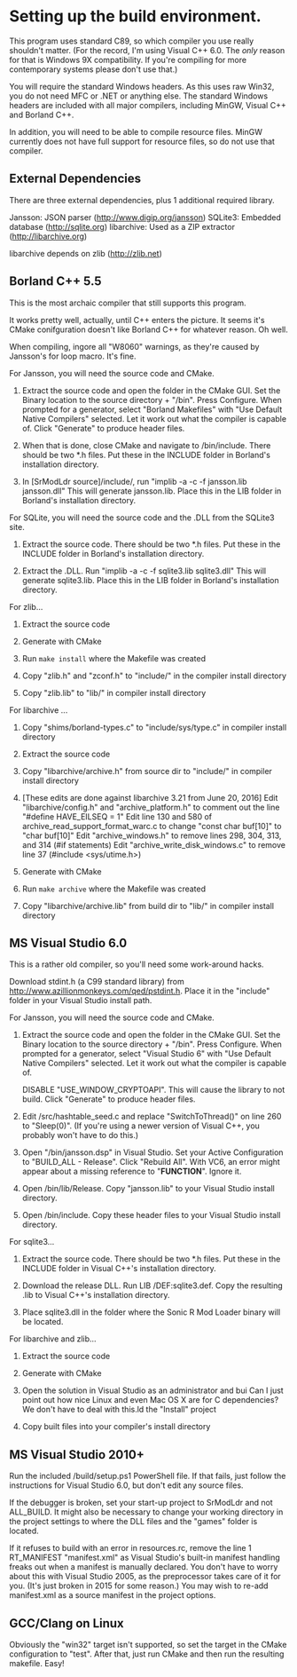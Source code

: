 Setting up the build environment.
===

This program uses standard C89, so which compiler you use really shouldn't matter.
(For the record, I'm using Visual C++ 6.0. The *only* reason for that is Windows 9X
compatibility. If you're compiling for more contemporary systems please don't use that.)

You will require the standard Windows headers. As this uses raw Win32, you do
not need MFC or .NET or anything else. The standard Windows headers are included
with all major compilers, including MinGW, Visual C++ and Borland C++.

In addition, you will need to be able to compile resource files. MinGW currently
does not have full support for resource files, so do not use that compiler.

## External Dependencies
There are three external dependencies, plus 1 additional required library.

Jansson: JSON parser (http://www.digip.org/jansson)
SQLite3: Embedded database (http://sqlite.org)
libarchive: Used as a ZIP extractor (http://libarchive.org)

libarchive depends on zlib (http://zlib.net)

## Borland C++ 5.5

This is the most archaic compiler that still supports this program.

It works pretty well, actually, until C++ enters the picture.
It seems it's CMake conifguration doesn't like Borland C++ for whatever
reason. Oh well.

When compiling, ingore all "W8060" warnings, as they're caused by
Jansson's for loop macro. It's fine.

For Jansson, you will need the source code and CMake.
1. Extract the source code and open the folder in the CMake GUI. Set the Binary
   location to the source directory + "/bin". Press Configure.
   When prompted for a generator, select "Borland Makefiles" with "Use Default
   Native Compilers" selected. Let it work out what the compiler is capable of.
   Click "Generate" to produce header files.
   
2. When that is done, close CMake and navigate to /bin/include. There should
   be two *.h files. Put these in the INCLUDE folder in Borland's installation
   directory.

3. In [SrModLdr source]/include/, run
   "implib -a -c -f jansson.lib jansson.dll"
   This will generate jansson.lib. Place this in the LIB folder in Borland's
   installation directory.
   
For SQLite, you will need the source code and the .DLL from the SQLite3 site.
1. Extract the source code. There should be two *.h files. Put these in the
   INCLUDE folder in Borland's installation directory.
   
2. Extract the .DLL. Run 
   "implib -a -c -f sqlite3.lib sqlite3.dll"
   This will generate sqlite3.lib. Place this in the LIB folder in Borland's
   installation directory.

For zlib...

1. Extract the source code

2. Generate with CMake

3. Run `make install` where the Makefile was created

4. Copy "zlib.h" and "zconf.h" to "include/" in the compiler install directory

5. Copy "zlib.lib" to "lib/" in compiler install directory

For libarchive ...

1. Copy "shims/borland-types.c" to "include/sys/type.c" in compiler install directory

2. Extract the source code

3. Copy "libarchive/archive.h" from source dir to "include/" in compiler install directory

4. [These edits are done against libarchive 3.21 from June 20, 2016]
	Edit "libarchive/config.h" and "archive_platform.h" to comment out the line "#define HAVE_EILSEQ = 1"
	Edit line 130 and 580 of archive_read_support_format_warc.c to change "const char buf[10]" to "char buf[10]"
	Edit "archive_windows.h" to remove lines 298, 304, 313, and 314 (#if statements)
	Edit "archive_write_disk_windows.c" to remove line 37 (#include <sys/utime.h>)

5. Generate with CMake

6. Run `make archive` where the Makefile was created

7. Copy "libarchive/archive.lib" from build dir to "lib/" in compiler install directory

   
## MS Visual Studio 6.0

This is a rather old compiler, so you'll need some work-around hacks.

Download stdint.h (a C99 standard library) from 
http://www.azillionmonkeys.com/qed/pstdint.h. Place it in the "include" folder
in your Visual Studio install path.

For Jansson, you will need the source code and CMake.
1. Extract the source code and open the folder in the CMake GUI. Set the Binary
   location to the source directory + "/bin". Press Configure.
   When prompted for a generator, select "Visual Studio 6" with "Use Default
   Native Compilers" selected. Let it work out what the compiler is capable of.
   
   DISABLE "USE_WINDOW_CRYPTOAPI". This will cause the library to not build.
   Click "Generate" to produce header files.
   
2. Edit /src/hashtable_seed.c and replace "SwitchToThread()" on line 260 to
   "Sleep(0)". (If you're using a newer version of Visual C++, you probably
   won't have to do this.)
   
3. Open "/bin/jansson.dsp" in Visual Studio.
   Set your Active Configuration to "BUILD_ALL - Release". Click "Rebuild All".
   With VC6, an error might appear about a missing reference to "__FUNCTION__".
   Ignore it.
   
4. Open /bin/lib/Release. Copy "jansson.lib" to your Visual Studio install
   directory.
   
5. Open /bin/include. Copy these header files to your Visual Studio install
   directory.
   
For sqlite3...
1. Extract the source code. There should be two *.h files. Put these in the
   INCLUDE folder in Visual C++'s installation directory.
   
2. Download the release DLL. Run LIB /DEF:sqlite3.def. Copy the resulting .lib
   to Visual C++'s installation directory.
   
3. Place sqlite3.dll in the folder where the Sonic R Mod Loader binary will be
   located.

For libarchive and zlib...

1. Extract the source code

2. Generate with CMake

3. Open the solution in Visual Studio as an administrator and bui
Can I just point out how nice Linux and even Mac OS X are for C dependencies? We don't have
to deal with this.ld the "Install" project

4. Copy built files into your compiler's install directory

## MS Visual Studio 2010+

Run the included /build/setup.ps1 PowerShell file. If that fails, just follow the
instructions for Visual Studio 6.0, but don't edit any source files.

If the debugger is broken, set your start-up project to SrModLdr and not ALL_BUILD.
It might also be necessary to change your working directory in the project settings to where the
DLL files and the "games" folder is located.

If it refuses to build with an error in resources.rc, remove the line
	1	RT_MANIFEST	"manifest.xml"
as Visual Studio's built-in manifest handling freaks out when a manifest is manually declared.
You don't have to worry about this with Visual Studio 2005, as the preprocessor takes care of it for you.
(It's just broken in 2015 for some reason.)
You may wish to re-add manifest.xml as a source manifest in the project options.

## GCC/Clang on Linux

Obviously the "win32" target isn't supported, so set the target in the CMake configuration to "test".
After that, just run CMake and then run the resulting makefile. Easy!
